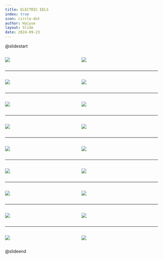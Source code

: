 ```yaml
---
title: ELECTRIC EELS
index: true
icon: circle-dot
author: Haiyue
layout: Slide
date: 2024-09-23
---
```

 
@slidestart

<div style="display:flex">
<div style="flex:1">

![](/reading/english/Level-O/ELECTRIC%20EELS/001.webp)
</div>
<div style="flex:1">

![](/reading/english/Level-O/ELECTRIC%20EELS/002.webp)
</div>
</div>

---

<div style="display:flex">
<div style="flex:1">

![](/reading/english/Level-O/ELECTRIC%20EELS/003.webp)
</div>
<div style="flex:1">

![](/reading/english/Level-O/ELECTRIC%20EELS/004.webp)
</div>
</div>

---

<div style="display:flex">
<div style="flex:1">

![](/reading/english/Level-O/ELECTRIC%20EELS/005.webp)
</div>
<div style="flex:1">

![](/reading/english/Level-O/ELECTRIC%20EELS/006.webp)
</div>
</div>

---

<div style="display:flex">
<div style="flex:1">

![](/reading/english/Level-O/ELECTRIC%20EELS/007.webp)
</div>
<div style="flex:1">

![](/reading/english/Level-O/ELECTRIC%20EELS/008.webp)
</div>
</div>

---

<div style="display:flex">
<div style="flex:1">

![](/reading/english/Level-O/ELECTRIC%20EELS/009.webp)
</div>
<div style="flex:1">

![](/reading/english/Level-O/ELECTRIC%20EELS/010.webp)
</div>
</div>

---

<div style="display:flex">
<div style="flex:1">

![](/reading/english/Level-O/ELECTRIC%20EELS/011.webp)
</div>
<div style="flex:1">

![](/reading/english/Level-O/ELECTRIC%20EELS/012.webp)
</div>
</div>

---

<div style="display:flex">
<div style="flex:1">

![](/reading/english/Level-O/ELECTRIC%20EELS/013.webp)
</div>
<div style="flex:1">

![](/reading/english/Level-O/ELECTRIC%20EELS/014.webp)
</div>
</div>

---

<div style="display:flex">
<div style="flex:1">

![](/reading/english/Level-O/ELECTRIC%20EELS/015.webp)
</div>
<div style="flex:1">

![](/reading/english/Level-O/ELECTRIC%20EELS/016.webp)
</div>
</div>

---

<div style="display:flex">
<div style="flex:1">

![](/reading/english/Level-O/ELECTRIC%20EELS/017.webp)
</div>
<div style="flex:1">

![](/reading/english/Level-O/ELECTRIC%20EELS/018.webp)
</div>
</div>

@slideend